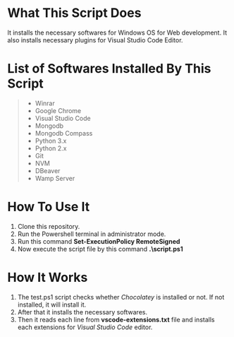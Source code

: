 # What This Script Does

It installs the necessary softwares for Windows OS for Web development. It also installs necessary plugins for Visual Studio Code Editor.

# List of Softwares Installed By This Script

> - Winrar
> - Google Chrome
> - Visual Studio Code 
> - Mongodb
> - Mongodb Compass
> - Python 3.x
> - Python 2.x
> - Git
> - NVM
> - DBeaver
> - Wamp Server

# How To Use It

1. Clone this repository.
2. Run the Powershell terminal in administrator mode.
3. Run this command **Set-ExecutionPolicy RemoteSigned**
4. Now execute the script file by this command **.\script.ps1**


# How It Works

1. The test.ps1 script checks whether *Chocolatey* is installed or not. If not installed, it will install it. 
2. After that it installs the necessary softwares.
3. Then it reads each line from **vscode-extensions.txt** file and installs
   each extensions for *Visual Studio Code* editor.


